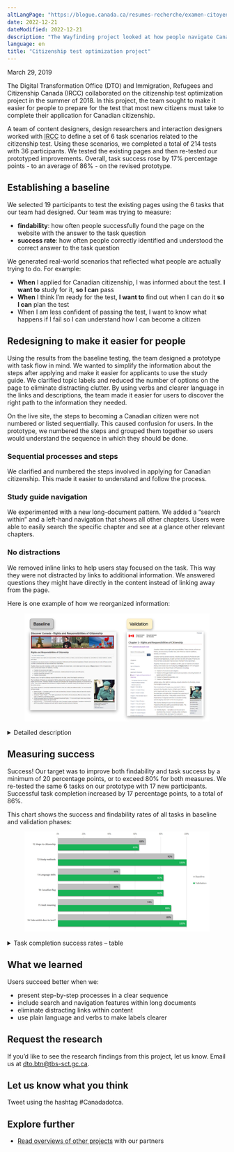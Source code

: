 ```yaml
---
altLangPage: "https://blogue.canada.ca/resumes-recherche/examen-citoyennete-resume-recherche.html"
date: 2022-12-21
dateModified: 2022-12-21
description: "The Wayfinding project looked at how people navigate Canada.ca. The findings have led to several design changes to improve navigation throughout Government of Canada websites."
language: en
title: "Citizenship test optimization project"
---
```

<p class="post-meta">March 29, 2019</p>
<p>The Digital Transformation Office (DTO) and Immigration, Refugees and Citizenship Canada (IRCC) collaborated on the citizenship test optimization project in the summer of 2018. In this project, the team sought to make it easier for people to prepare for the test that most new citizens must take to complete their application for Canadian citizenship.</p>
<p>A team of content designers, design researchers and interaction designers worked with <abbr title="Immigration, Refugees and Citizenship Canada">IRCC</abbr> to define a set of 6 task scenarios related to the citizenship test. Using these scenarios, we completed a total of 214 tests with 36 participants. We tested the existing pages and then re-tested our prototyped improvements. Overall, task success rose by 17% percentage points - to an average of 86% - on the revised prototype. </p>
<h2>Establishing a baseline</h2>
<p>We selected 19 participants to test the existing pages using the 6 tasks that our team had designed. Our team was trying to measure:</p>
<ul>
  <li><b>findability</b>: how often people successfully found the page on the website with the answer to the task question</li>
  <li><b>success rate</b>: how often people correctly identified and understood the correct answer to the task question</li>
</ul>
<p>We generated real-world scenarios that reflected what people are actually trying to do.
  For example:</p>
<ul>
  <li><b>When</b> I applied for Canadian citizenship, I was informed about the test. <b>I want to</b> study for it, <b>so I can</b> pass</li>
  <li><b>When</b> I think I’m ready for the test, <b>I want to</b> find out when I can do it <b>so I can</b> plan the test</li>
  <li>When I am less confident of passing the test, I want to know what happens if I fail so I can understand how I can become a citizen</li>
</ul>
<h2>Redesigning to make it easier for people</h2>
<p>Using the results from the baseline testing, the team designed a prototype with task flow in mind. We wanted to simplify the information about the steps after applying and make it easier for applicants to use the study guide. We clarified topic labels and reduced the number of options on the page to eliminate distracting clutter. By using verbs and clearer language in the links and descriptions, the team made it easier for users to discover the right path to the information they needed.</p>
<p>On the live site, the steps to becoming a Canadian citizen were not numbered or listed sequentially. This caused confusion for users. In the prototype, we numbered the steps and grouped them together so users would understand the sequence in which they should be done.</p>
<h3>Sequential processes and steps</h3>
<p>We clarified and numbered the steps involved in applying for Canadian citizenship. This made it easier to understand and follow the process.</p>
<h3>Study guide navigation</h3>
<p>We experimented with a new long-document pattern. We added a “search within” and a left-hand navigation that shows all other chapters. Users were able to easily search the specific chapter and see at a glance other relevant chapters.</p>
<h3>No distractions</h3>
<p>We removed inline links to help users stay focused on the task. This way they were not distracted by links to additional information. We answered questions they might have directly in the content instead of linking away from the page.</p>
<p>Here is one example of how we reorganized information:</p>
<div class="col-md-12 row">
  <figure><img class="img-responsive" alt="The study guide showing the new long document pattern." src="/research-summaries/images/long-document-pattern.jpg" /></figure>
  <div class="col-md-8 row"></div>
  <details>
    <summary>Detailed description</summary>
    <h4>Before:</h4>
    <p>All the information for this chapter (chapter not numbered) was on one page. The only way to search was to use Ctrl + F. Users would commonly get lost when they began to scroll.</p>
    <h4>After:</h4>
    <p>By adding a “search within” and a left-hand navigation, users were more successful at navigating within the document and finding what they needed.</p>
  </details>
</div>
<h2>Measuring success</h2>
<p>Success! Our target was to improve both findability and task success by a minimum of 20 percentage points, or to exceed 80% for both measures. We re-tested the same 6 tasks on our prototype with 17 new participants. Successful task completion increased by 17 percentage points, to a total of 86%.</p>
<p>This chart shows the success and findability rates of all tasks in baseline and validation phases:</p>
<div class="col-md-12 row">
  <figure><img class="img-responsive hidden-sm hidden-xs" alt="See table that follows for data." src="/research-summaries/images/citizenship-task-success-chart.jpg"/></figure>
</div>
<div class="row col-md-8">
  <details>
    <summary> Task completion success rates – table </summary>
    <p>Baseline measurement at start of project, validation on prototype redesigned by project team.</p>
    <div class="table-bravo">
      <table class="table table-bordered">
        <thead>
          <tr>
            <th scope="col">Task</th>
            <th scope="col">Baseline</th>
            <th scope="col">Validation</th>
          </tr>
        </thead>
        <tbody>
          <tr>
            <td>1. Steps to citizenship</td>
            <td  >68%</td>
            <td>63%</td>
          </tr>
          <tr>
            <td>2. Study methods</td>
            <td>90%</td>
            <td>100%</td>
          </tr>
          <tr>
            <td>3. Language skills</td>
            <td  >48%</td>
            <td>82%</td>
          </tr>
          <tr>
            <td>4. Canadian flag</td>
            <td  >48%</td>
            <td>82%</td>
          </tr>
          <tr>
            <td>5. Inuit meaning</td>
            <td  >74%</td>
            <td>88%</td>
          </tr>
          <tr>
            <td>6. Take which documents to the test </td>
            <td  >89%</td>
            <td>100%</td>
          </tr>
        </tbody>
      </table>
    </div>
  </details>
</div>
<h2>What we learned</h2>
<p>Users succeed better when we:</p>
<ul>
  <li>present step-by-step processes in a clear sequence</li>
  <li>include search and navigation features within long documents</li>
  <li>eliminate distracting links within content</li>
  <li>use plain language and verbs to make labels clearer</li>
</ul>
<h2>Request the research </h2>
<p>If you’d like to see the research findings from this project, let us know. Email us at <a href="mailto:dto.btn@tbs-sct.gc.ca">dto.btn@tbs-sct.gc.ca</a>.</p>
<h2>Let us know what you think</h2>
<p>Tweet using the hashtag #Canadadotca.</p>
<h2>Explore further </h2>
<ul>
  <li><a href="https://blog.canada.ca/pages/project-overview.html">Read overviews of other projects</a> with our partners</li>
</ul>
